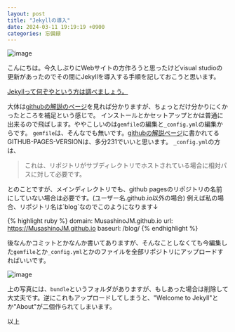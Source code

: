 ```yaml
---
layout: post
title: "Jekyllの導入"
date: 2024-03-11 19:19:19 +0900
categories: 忘備録
--- 
```

![image](https://github.com/MusashinoJM/blog/assets/123287602/a7d7a091-e1a6-4d34-b7b2-359bbf3c23b9)

こんにちは。今久しぶりにWebサイトの方作ろうと思ったけどvisual studioの更新があったのでその間にJekyllを導入する手順を記しておこうと思います。

[Jekyllって何ぞやという方は調べましょう。](https://www.google.com/search?client=opera&q=jekyll&sourceid=opera&ie=UTF-8&oe=UTF-8)

大体は[githubの解説のページ][github]を見れば分かりますが、ちょっとだけ分かりにくかったところを補足という感じで。
インストールとかセットアップとかは普通に出来るので飛ばします。ややこしいのは`gemfile`の編集と`_config.yml`の編集からです。
`gemfile`は、そんなでも無いです。[githubの解説ページ][github]に書かれてるGITHUB-PAGES-VERSIONは、多分231でいいと思います。
`_config.yml`の方は、
<blockquote cite="https://docs.github.com/ja/pages/setting-up-a-github-pages-site-with-jekyll/creating-a-github-pages-site-with-jekyll"> <p>これは、リポジトリがサブディレクトリでホストされている場合に相対パスに対して必要です。</p> </blockquote>
とのことですが、メインディレクトリでも、github pagesのリポジトリの名前にしていない場合は必要です。(ユーザー名.github.io以外の場合)
例えば私の場合、リポジトリ名は`blog`なのでこのようになります↓

{% highlight ruby %}
domain: MusashinoJM.github.io
url: https://MusashinoJM.github.io
baseurl: /blog/
{% endhighlight %}

後なんかコミットとかなんか書いてありますが、そんなことしなくても今編集した`gemfile`とか`_config.yml`とかのファイルを全部リポジトリにアップロードすればいいです。

![image](https://github.com/MusashinoJM/blog/assets/123287602/0839ddd8-1dcb-4c1c-b646-a828837a04f2)

上の写真には、`bundle`というフォルダがありますが、もしあった場合は削除して大丈夫です。逆にこれもアップロードしてしまうと、"Welcome to Jekyll"とか"About"が二個作られてしまいます。

以上

[github]: https://docs.github.com/ja/pages/setting-up-a-github-pages-site-with-jekyll/creating-a-github-pages-site-with-jekyll
